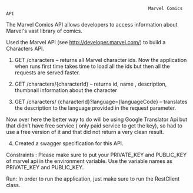                                                           Marvel Comics API

The Marvel Comics API allows developers to access information about Marvel's vast library of
comics.

Used the Marvel API (see http://developer.marvel.com/) to build a Characters API.

1) GET /characters – returns all Marvel character ids. Now the application when runs first time
takes time to load all the ids but then all the requests are served faster.

2) GET /characters/{characterId} – returns id, name , description, thumbnail information about
the character

3) GET /characters/ {characterId}?language={languageCode} – translates the description to
the language provided in the request parameter.

Now over here the better way to do will be using Google Translator Api but that didn’t have
free service ( only paid service to get the key), so had to use a free version of it and that did
not return a very clean result.

4) Created a swagger specification for this API.

Constraints :
Please make sure to put your PRIVATE_KEY and PUBLIC_KEY of marvel api in the environment
variable. Use the variable names as PRIVATE_KEY and PUBLIC_KEY.

Run: In order to run the application, just make sure to run the RestClient class.

